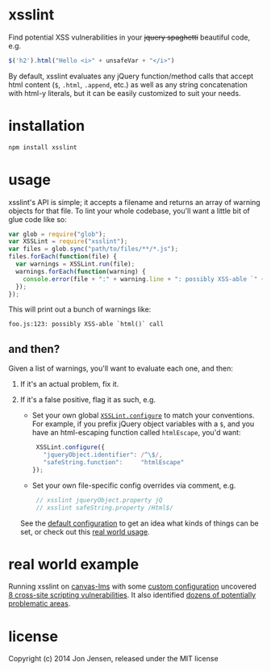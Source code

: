 # xsslint

Find potential XSS vulnerabilities in your ~~jquery spaghetti~~ beautiful
code, e.g.

```javascript
$('h2').html("Hello <i>" + unsafeVar + "</i>")
```

By default, xsslint evaluates any jQuery function/method calls that accept
html content (`$`, `.html`, `.append`, etc.) as well as any string
concatenation with html-y literals, but it can be easily customized to
suit your needs.

# installation

```bash
npm install xsslint
```

# usage

xsslint's API is simple; it accepts a filename and returns an array of
warning objects for that file. To lint your whole codebase, you'll want a
little bit of glue code like so:

```javascript
var glob = require("glob");
var XSSLint = require("xsslint");
var files = glob.sync("path/to/files/**/*.js");
files.forEach(function(file) {
  var warnings = XSSLint.run(file);
  warnings.forEach(function(warning) {
    console.error(file + ":" + warning.line + ": possibly XSS-able `" + warning.method + "` call");
  });
});
```

This will print out a bunch of warnings like:

```
foo.js:123: possibly XSS-able `html()` call
```

## and then?

Given a list of warnings, you'll want to evaluate each one, and then:

1. If it's an actual problem, fix it.
2. If it's a false positive, flag it as such, e.g.
   * Set your own global [`XSSLint.configure`](https://github.com/jenseng/xsslint/blob/931bd637/main.js#L20) to match your conventions.
     For example, if you prefix jQuery object variables with a `$`, and
     you have an html-escaping function called `htmlEscape`, you'd want:

     ```javascript
      XSSLint.configure({
        "jqueryObject.identifier": /^\$/,
        "safeString.function":     "htmlEscape"
     });
     ```
   * Set your own file-specific config overrides via comment, e.g.

     ```javascript
      // xsslint jqueryObject.property jQ
      // xsslint safeString.property /Html$/
     ```

   See the [default configuration](https://github.com/jenseng/xsslint/blob/931bd637/main.js#L20) to get an idea what kinds of things
   can be set, or check out this [real world usage](https://github.com/instructure/canvas-lms/commit/70cdc92bdb992e5c207d62dcdc0224e117c2fac0).


# real world example

Running xsslint on [canvas-lms](https://github.com/instructure/canvas-lms)
with some [custom configuration](https://github.com/instructure/canvas-lms/blob/70cdc92bdb992e5c207d62dcdc0224e117c2fac0/script/xsslint.js#L6)
uncovered [8 cross-site scripting vulnerabilities](https://github.com/instructure/canvas-lms/compare/37a97e7e2fb07959272894f552e96605e4060087...426fc9b1e88743f2a162f20f2785660637573731).
It also identified [dozens of potentially problematic areas](https://github.com/instructure/canvas-lms/commit/70cdc92bdb992e5c207d62dcdc0224e117c2fac0).

# license

Copyright (c) 2014 Jon Jensen, released under the MIT license
